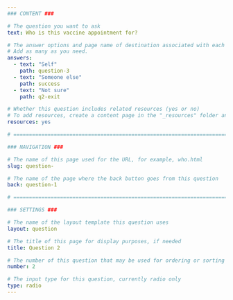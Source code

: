 ```yaml
---
### CONTENT ###

# The question you want to ask
text: Who is this vaccine appointment for?

# The answer options and page name of destination associated with each answer
# Add as many as you need.
answers:
  - text: "Self"
    path: question-3
  - text: "Someone else"
    path: success
  - text: "Not sure"
    path: q2-exit

# Whether this question includes related resources (yes or no)
# To add resources, create a content page in the "_resources" folder and add this question's filename to the "related-page-name" setting, for example, who.md.
resources: yes

# =============================================================================

### NAVIGATION ###

# The name of this page used for the URL, for example, who.html
slug: question-

# The name of the page where the back button goes from this question
back: question-1

# =============================================================================

### SETTINGS ###

# The name of the layout template this question uses
layout: question

# The title of this page for display purposes, if needed
title: Question 2

# The number of this question that may be used for ordering or sorting
number: 2

# The input type for this question, currently radio only
type: radio
---
```

